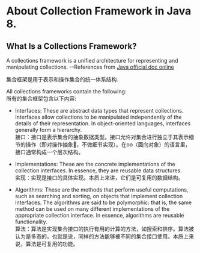 # About Collection Framework in Java 8.  

## What Is a Collections Framework?
A collections framework is a unified architecture for representing and manipulating collections. --References from [Java official doc online](https://docs.oracle.com/javase/tutorial/collections/intro/index.html)  

集合框架是用于表示和操作集合的统一体系结构.  

 All collections frameworks contain the following:  
 所有的集合框架包含以下内容:
 - Interfaces: These are abstract data types that represent collections. Interfaces allow collections to be manipulated independently of the details of their representation. In object-oriented languages, interfaces generally form a hierarchy.  
 接口：接口是表示集合的抽象数据类型。接口允许对集合进行独立于其表示细节的操作（即对操作抽象，不做细节实现）。在oo（面向对象）的语言里，接口通常构成一个层次结构。
- Implementations: These are the concrete implementations of the collection interfaces. In essence, they are reusable data structures.  
实现：实现是接口的具体实现。本质上来讲，它们是可复用的数据结构。

- Algorithms: These are the methods that perform useful computations, such as searching and sorting, on objects that implement collection interfaces. The algorithms are said to be polymorphic: that is, the same method can be used on many different implementations of the appropriate collection interface. In essence, algorithms are reusable functionality.  
算法：算法是实现集合接口的执行有用的计算的方法，如搜索和排序。算法被认为是多态的，也就是说，同样的方法能够被不同的集合接口使用。本质上来说，算法是可复用的功能。